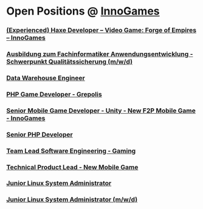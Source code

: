 # Open Positions @ [InnoGames](https://www.innogames.com/career/detail/job?s=github_jobs_repo)

### [\(Experienced\) Haxe Developer – Video Game: Forge of Empires – InnoGames](experienced-haxe-developer-–-video-game-forge-of-empires-–-innogames.md)
### [Ausbildung zum Fachinformatiker Anwendungsentwicklung - Schwerpunkt Qualitätssicherung \(m/w/d\)](ausbildung-zum-fachinformatiker-anwendungsentwicklung-schwerpunkt-qualitätssicherung-m-w-d.md)
### [Data Warehouse Engineer](data-warehouse-engineer.md)
### [PHP Game Developer - Grepolis](php-game-developer-grepolis.md)
### [Senior Mobile Game Developer - Unity - New F2P Mobile Game - InnoGames](senior-mobile-game-developer-unity-new-f2p-mobile-game-innogames.md)
### [Senior PHP Developer](senior-php-developer.md)
### [Team Lead Software Engineering - Gaming](team-lead-software-engineering-gaming.md)
### [Technical Product Lead - New Mobile Game](technical-product-lead-new-mobile-game.md)
### [Junior Linux System Administrator](junior-linux-system-administrator.md)
### [Junior Linux System Administrator \(m/w/d\)](junior-linux-system-administrator-m-w-d.md)
